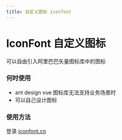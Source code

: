 ```yaml
---
title: 自定义图标 iconfont
---
```


# IconFont 自定义图标
可以自由引入阿里巴巴矢量图标库中的图标

### 何时使用
- ant design vue 图标库无法支持业务场景时
- 可以自己设计图标

### 使用方法

登录 [iconfont.cn](https://www.iconfont.cn/) 

